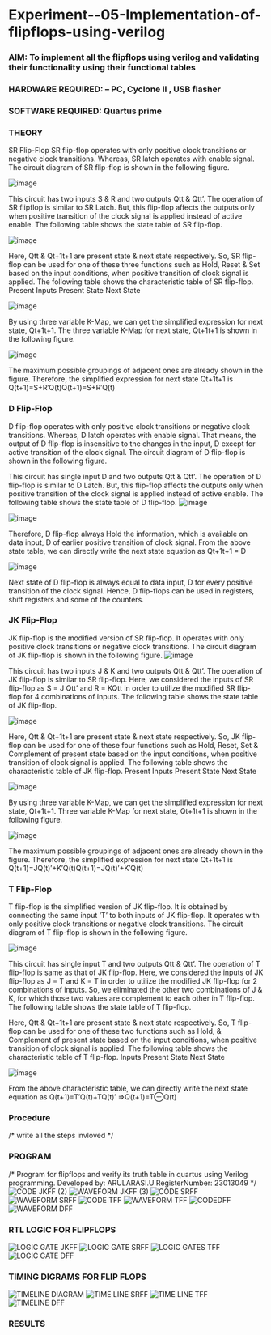 # Experiment--05-Implementation-of-flipflops-using-verilog
### AIM: To implement all the flipflops using verilog and validating their functionality using their functional tables
### HARDWARE REQUIRED:  – PC, Cyclone II , USB flasher
### SOFTWARE REQUIRED:   Quartus prime
### THEORY 
SR Flip-Flop
SR flip-flop operates with only positive clock transitions or negative clock transitions. Whereas, SR latch operates with enable signal. The circuit diagram of SR flip-flop is shown in the following figure.

![image](https://user-images.githubusercontent.com/36288975/167910294-bb550548-b1dc-4cba-9044-31d9037d476b.png)

 
This circuit has two inputs S & R and two outputs Qtt & Qtt’. The operation of SR flipflop is similar to SR Latch. But, this flip-flop affects the outputs only when positive transition of the clock signal is applied instead of active enable.
The following table shows the state table of SR flip-flop.


![image](https://user-images.githubusercontent.com/36288975/167910648-ced88e69-869c-42e2-9718-a285a3902446.png)


Here, Qtt & Qt+1t+1 are present state & next state respectively. So, SR flip-flop can be used for one of these three functions such as Hold, Reset & Set based on the input conditions, when positive transition of clock signal is applied. The following table shows the characteristic table of SR flip-flop.
Present Inputs	Present State	Next State


![image](https://user-images.githubusercontent.com/36288975/167908180-5fc9d589-1cb5-41f5-b2c8-927e04f5f387.png)

By using three variable K-Map, we can get the simplified expression for next state, Qt+1t+1. The three variable K-Map for next state, Qt+1t+1 is shown in the following figure.

![image](https://user-images.githubusercontent.com/36288975/167908214-25b30a54-db20-4bcb-9385-5f93a1982a09.png)

 
The maximum possible groupings of adjacent ones are already shown in the figure. Therefore, the simplified expression for next state Qt+1t+1 is
Q(t+1)=S+R′Q(t)Q(t+1)=S+R′Q(t)


### D Flip-Flop
D flip-flop operates with only positive clock transitions or negative clock transitions. Whereas, D latch operates with enable signal. That means, the output of D flip-flop is insensitive to the changes in the input, D except for active transition of the clock signal. The circuit diagram of D flip-flop is shown in the following figure.
 
This circuit has single input D and two outputs Qtt & Qtt’. The operation of D flip-flop is similar to D Latch. But, this flip-flop affects the outputs only when positive transition of the clock signal is applied instead of active enable.
The following table shows the state table of D flip-flop.
![image](https://user-images.githubusercontent.com/36288975/167908342-e03f0cbb-5958-43bb-b74a-5e3ec2341675.png)

![image](https://user-images.githubusercontent.com/36288975/167910325-aeef0739-0a54-40e2-bebd-6f5fa0cad10e.png)



Therefore, D flip-flop always Hold the information, which is available on data input, D of earlier positive transition of clock signal. From the above state table, we can directly write the next state equation as
Qt+1t+1 = D



![image](https://user-images.githubusercontent.com/36288975/167908850-d39d07ba-7f9d-490a-b9f2-274e189fd047.png)

Next state of D flip-flop is always equal to data input, D for every positive transition of the clock signal. Hence, D flip-flops can be used in registers, shift registers and some of the counters.


### JK Flip-Flop
JK flip-flop is the modified version of SR flip-flop. It operates with only positive clock transitions or negative clock transitions. The circuit diagram of JK flip-flop is shown in the following figure.
![image](https://user-images.githubusercontent.com/36288975/167910378-d2d984a7-2815-4d17-8c41-ee4bdf59ec24.png) 

 
This circuit has two inputs J & K and two outputs Qtt & Qtt’. The operation of JK flip-flop is similar to SR flip-flop. Here, we considered the inputs of SR flip-flop as S = J Qtt’ and R = KQtt in order to utilize the modified SR flip-flop for 4 combinations of inputs.
The following table shows the state table of JK flip-flop.


![image](https://user-images.githubusercontent.com/36288975/167908575-59c35afb-50d3-46a2-888c-47478a3179d5.png)

Here, Qtt & Qt+1t+1 are present state & next state respectively. So, JK flip-flop can be used for one of these four functions such as Hold, Reset, Set & Complement of present state based on the input conditions, when positive transition of clock signal is applied. The following table shows the characteristic table of JK flip-flop.
Present Inputs	Present State	Next State

![image](https://user-images.githubusercontent.com/36288975/167908664-c854ffe9-0bd3-44c2-bfa6-e53928181c69.png)


By using three variable K-Map, we can get the simplified expression for next state, Qt+1t+1. Three variable K-Map for next state, Qt+1t+1 is shown in the following figure.
 
 
 ![image](https://user-images.githubusercontent.com/36288975/167908688-fa93c3e9-8323-4864-947d-c11d163d5a90.png)

The maximum possible groupings of adjacent ones are already shown in the figure. Therefore, the simplified expression for next state Qt+1t+1 is
Q(t+1)=JQ(t)′+K′Q(t)Q(t+1)=JQ(t)′+K′Q(t)



### T Flip-Flop
T flip-flop is the simplified version of JK flip-flop. It is obtained by connecting the same input ‘T’ to both inputs of JK flip-flop. It operates with only positive clock transitions or negative clock transitions. The circuit diagram of T flip-flop is shown in the following figure.

![image](https://user-images.githubusercontent.com/36288975/167911534-5f3c445d-bc68-46e2-9a9c-7efce5febc60.png)



This circuit has single input T and two outputs Qtt & Qtt’. The operation of T flip-flop is same as that of JK flip-flop. Here, we considered the inputs of JK flip-flop as J = T and K = T in order to utilize the modified JK flip-flop for 2 combinations of inputs. So, we eliminated the other two combinations of J & K, for which those two values are complement to each other in T flip-flop.
The following table shows the state table of T flip-flop.



Here, Qtt & Qt+1t+1 are present state & next state respectively. So, T flip-flop can be used for one of these two functions such as Hold, & Complement of present state based on the input conditions, when positive transition of clock signal is applied. The following table shows the characteristic table of T flip-flop.
Inputs	Present State	Next State


![image](https://user-images.githubusercontent.com/36288975/167909015-53aa9450-3f28-4202-887a-79d88228f8a0.png)

From the above characteristic table, we can directly write the next state equation as
Q(t+1)=T′Q(t)+TQ(t)′
⇒Q(t+1)=T⊕Q(t)

### Procedure
/* write all the steps invloved */



### PROGRAM 
/*
Program for flipflops  and verify its truth table in quartus using Verilog programming.
Developed by: ARULARASI.U
RegisterNumber: 23013049 
*/
![CODE JKFF (2)](https://github.com/Arularasi-17/Experiment--05-Implementation-of-flipflops-using-verilog/assets/147410018/b6c39805-7d3e-46f1-be75-400426f1a602)
![WAVEFORM JKFF (3)](https://github.com/Arularasi-17/Experiment--05-Implementation-of-flipflops-using-verilog/assets/147410018/c8089391-3787-429c-b28a-8ba0121a1bef)
![CODE SRFF](https://github.com/Arularasi-17/Experiment--05-Implementation-of-flipflops-using-verilog/assets/147410018/793cd15b-a485-4723-b63d-5e16a6d7e65b)
![WAVEFORM SRFF](https://github.com/Arularasi-17/Experiment--05-Implementation-of-flipflops-using-verilog/assets/147410018/576338c6-84f8-41fc-9e10-b37ac89bb241)
![CODE TFF](https://github.com/Arularasi-17/Experiment--05-Implementation-of-flipflops-using-verilog/assets/147410018/aa3090c3-e232-41f3-948c-3c6a8eeadb29)
![WAVEFORM TFF](https://github.com/Arularasi-17/Experiment--05-Implementation-of-flipflops-using-verilog/assets/147410018/5e7d3e8e-0524-4b44-a043-5520cf9183fa)
![CODEDFF](https://github.com/Arularasi-17/Experiment--05-Implementation-of-flipflops-using-verilog/assets/147410018/e25863fe-dddf-40eb-8097-fd6fea7c663a)
![WAVEFORM DFF](https://github.com/Arularasi-17/Experiment--05-Implementation-of-flipflops-using-verilog/assets/147410018/a597a241-bb54-47f0-af64-65f227f37ee3)






### RTL LOGIC FOR FLIPFLOPS 



![LOGIC GATE JKFF](https://github.com/Arularasi-17/Experiment--05-Implementation-of-flipflops-using-verilog/assets/147410018/2f1195f2-9697-46d7-a519-79d4a5374413)
![LOGIC GATE SRFF](https://github.com/Arularasi-17/Experiment--05-Implementation-of-flipflops-using-verilog/assets/147410018/2b3abb7c-b480-407d-afdf-7ae5dd3660d5)
![LOGIC GATES TFF](https://github.com/Arularasi-17/Experiment--05-Implementation-of-flipflops-using-verilog/assets/147410018/a3e3a00e-3665-407f-bb03-0a57bab25fac)
![LOGIC GATE DFF](https://github.com/Arularasi-17/Experiment--05-Implementation-of-flipflops-using-verilog/assets/147410018/1e30252a-7f9a-4df8-a72c-13aa2d95b9d5)






### TIMING DIGRAMS FOR FLIP FLOPS 
![TIMELINE DIAGRAM](https://github.com/Arularasi-17/Experiment--05-Implementation-of-flipflops-using-verilog/assets/147410018/2042d79b-8d6d-4a26-8895-116977fbfe60)
![TIME LINE SRFF](https://github.com/Arularasi-17/Experiment--05-Implementation-of-flipflops-using-verilog/assets/147410018/40c8c4a9-8fd1-4181-b94e-20c801123b2f)
![TIME LINE TFF](https://github.com/Arularasi-17/Experiment--05-Implementation-of-flipflops-using-verilog/assets/147410018/13d5c493-dfb8-4387-95d7-445f6e2b0958)
![TIMELINE DFF](https://github.com/Arularasi-17/Experiment--05-Implementation-of-flipflops-using-verilog/assets/147410018/3f14d999-c2f9-4acd-a5c2-426aecbb83d5)








### RESULTS 
